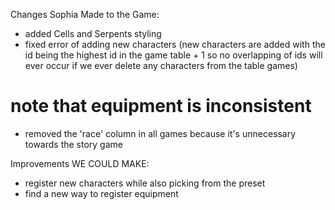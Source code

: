 Changes Sophia Made to the Game:

- added Cells and Serpents styling
- fixed error of adding new characters (new characters are added with the id being the highest id in the game table + 1 so no overlapping of ids will ever occur if we ever delete any characters from the table games)

# note that equipment is inconsistent


- removed the 'race' column in all games because it's unnecessary towards the story game

Improvements WE COULD MAKE:
- register new characters while also picking from the preset
- find a new way to register equipment